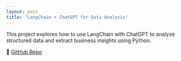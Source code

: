 ```yaml
---
layout: post
title: "LangChain + ChatGPT for Data Analysis"
---
```


This project explores how to use LangChain with ChatGPT to analyze structured data and extract business insights using Python.

🔗 [GitHub Repo](https://github.com/melogabriel/langchain-chatgpt)